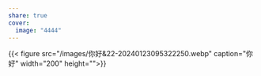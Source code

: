 ```yaml
---
share: true
cover:
  image: "4444"
---
```


{{< figure src="/images/你好&22-20240123095322250.webp" caption="你好" width="200" height="">}}